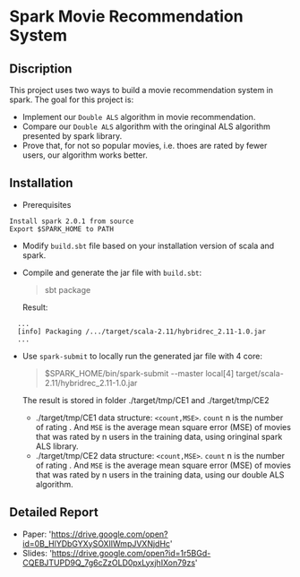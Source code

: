 # Spark Movie Recommendation System

## Discription
This project uses two ways to build a movie recommendation system in spark. The goal for this project is:
* Implement our `Double ALS` algorithm in movie recommendation.
* Compare our `Double ALS` algorithm with the oringinal ALS algorithm presented by spark library.
* Prove that, for not so popular movies, i.e. thoes are rated by fewer users, our algorithm works better.

## Installation
* Prerequisites
```
Install spark 2.0.1 from source
Export $SPARK_HOME to PATH 
```

* Modify `build.sbt` file based on your installation version of scala and spark.
* Compile and generate the jar file with `build.sbt`: 
	> sbt package

  Result:
```
  ...
  [info] Packaging /.../target/scala-2.11/hybridrec_2.11-1.0.jar 
  ...
```

* Use `spark-submit` to locally run the generated jar file with 4 core: 

	> $SPARK_HOME/bin/spark-submit --master local[4] target/scala-2.11/hybridrec_2.11-1.0.jar

  The result is stored in folder ./target/tmp/CE1 and ./target/tmp/CE2
  - ./target/tmp/CE1 data structure: `<count,MSE>`. `count` n is the number of rating . And `MSE` is the average mean square error (MSE) of movies that was rated by n users in the training data, using oringinal spark ALS library.
  - ./target/tmp/CE2 data structure: `<count,MSE>`. `count` n is the number of rating . And `MSE` is the average mean square error (MSE) of movies that was rated by n users in the training data, using our double ALS algorithm. 

## Detailed Report
- Paper: 'https://drive.google.com/open?id=0B_HlYDbGYXySOXlIWmpJVXNjdHc'
- Slides: 'https://drive.google.com/open?id=1r5BGd-CQEBJTUPD9Q_7g6cZzOLD0pxLyxjhIXon79zs'
